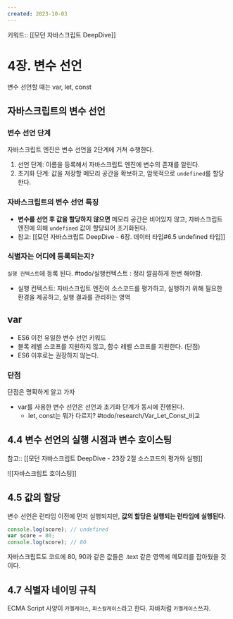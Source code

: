 ```yaml
---
created: 2023-10-03
---
```

키워드:: [[모던 자바스크립트 DeepDive]]

# 4장. 변수 선언

변수 선언할 때는 var, let, const

## 자바스크립트의 변수 선언

### 변수 선언 단계

자바스크립트 엔진은 변수 선언을 2단계에 거쳐 수행한다.

1. 선언 단계: 이름을 등록해서 자바스크립트 엔진에 변수의 존재를 알린다.
2. 초기화 단계: 값을 저장할 메모리 공간을 확보하고, 암묵적으로 `undefined`를 할당한다.

### 자바스크립트의 변수 선언 특징

- **변수를 선언 후 값을 할당하지 않으면** 메모리 공간은 비어있지 않고, 자바스크립트 엔진에 의해 `undefined` 값이 할당되어 초기화된다. 
- 참고: [[모던 자바스크립트 DeepDive - 6장. 데이터 타입#6.5 undefined 타입]]

### 식별자는 어디에 등록되는지?

`실행 컨텍스트`에 등록 된다. #todo/실행컨텍스트 : 정리 깔끔하게 한번 해야함.

- 실행 컨텍스트: 자바스크립트 엔진이 소스코드를 평가하고, 실행하기 위해 필요한 환경을 제공하고, 실행 결과를 관리하는 영역

## var

- ES6 이전 유일한 변수 선언 키워드
- 블록 레벨 스코프를 지원하지 않고, 함수 레벨 스코프를 지원한다. (단점)
- ES6 이후로는 권장하지 않는다.

### 단점

단점은 명확하게 알고 가자

- var를 사용한 변수 선언은 선언과 초기화 단계가 동시에 진행된다.
  - let, const는 뭐가 다르지? #todo/research/Var_Let_Const_비교

## 4.4 변수 선언의 실행 시점과 변수 호이스팅

참고:: [[모던 자바스크립트 DeepDive - 23장 2절 소스코드의 평가와 실행]]

![[자바스크립트 호이스팅]]

## 4.5 값의 할당

변수 선언은 런타임 이전에 먼저 실행되지만, __값의 할당은 실행되는 런타임에 실행된다.__

```javascript
console.log(score); // undefined
var score = 80;
console.log(score); // 80
```

자바스크립트도 코드에 80, 90과 같은 값들은 .text 같은 영역에 메모리를 잡아뒀을 것이다.

## 4.7 식별자 네이밍 규칙

ECMA Script 사양이 `카멜케이스`, `파스칼케이스`라고 한다. 자바처럼 `카멜케이스`쓰자.
